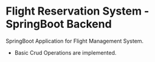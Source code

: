 # Flight Reservation System - SpringBoot Backend
SpringBoot Application for Flight Management System.
- Basic Crud Operations are implemented.
